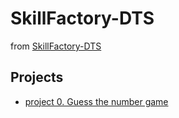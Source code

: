 # SkillFactory-DTS

from [SkillFactory-DTS](https://github.com/kdunaev-a10/SkillFactory-DTS)

## Projects

* [project 0. Guess the number game](https://github.com/kdunaev-a10/SkillFactory-DTS/project_0)